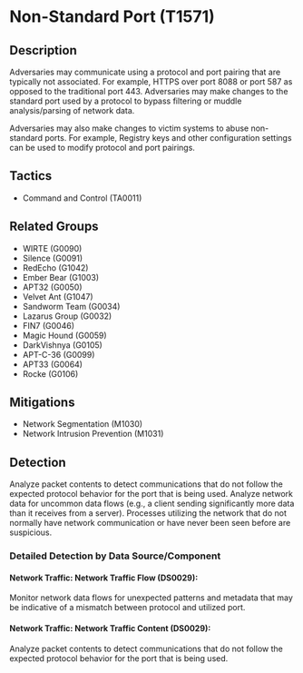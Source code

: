 # Non-Standard Port (T1571)

## Description
Adversaries may communicate using a protocol and port pairing that are typically not associated. For example, HTTPS over port 8088 or port 587 as opposed to the traditional port 443. Adversaries may make changes to the standard port used by a protocol to bypass filtering or muddle analysis/parsing of network data.

Adversaries may also make changes to victim systems to abuse non-standard ports. For example, Registry keys and other configuration settings can be used to modify protocol and port pairings.

## Tactics
- Command and Control (TA0011)

## Related Groups
- WIRTE (G0090)
- Silence (G0091)
- RedEcho (G1042)
- Ember Bear (G1003)
- APT32 (G0050)
- Velvet Ant (G1047)
- Sandworm Team (G0034)
- Lazarus Group (G0032)
- FIN7 (G0046)
- Magic Hound (G0059)
- DarkVishnya (G0105)
- APT-C-36 (G0099)
- APT33 (G0064)
- Rocke (G0106)

## Mitigations
- Network Segmentation (M1030)
- Network Intrusion Prevention (M1031)

## Detection
Analyze packet contents to detect communications that do not follow the expected protocol behavior for the port that is being used. Analyze network data for uncommon data flows (e.g., a client sending significantly more data than it receives from a server). Processes utilizing the network that do not normally have network communication or have never been seen before are suspicious.

### Detailed Detection by Data Source/Component
#### Network Traffic: Network Traffic Flow (DS0029): 
Monitor network data flows for unexpected patterns and metadata that may be indicative of a mismatch between protocol and utilized port.

#### Network Traffic: Network Traffic Content (DS0029): 
Analyze packet contents to detect communications that do not follow the expected protocol behavior for the port that is being used.

